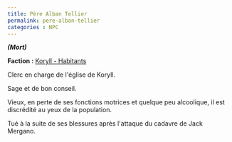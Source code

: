 ```yaml
---
title: Père Alban Tellier
permalink: pere-alban-tellier
categories : NPC
---
```


***(Mort)***

**Faction :** [Koryll - Habitants][1]

Clerc en charge de l'église de Koryll.

Sage et de bon conseil.

Vieux, en perte de ses fonctions motrices et quelque peu alcoolique, il est discrédité au yeux de la population.

Tué à la suite de ses blessures après l'attaque du cadavre de Jack Mergano.

[1]:/Factions/Koryll_-_Habitants.md "Factions | Koryll - Habitants"
